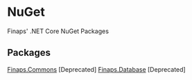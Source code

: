 # NuGet

Finaps' .NET Core NuGet Packages

## Packages

[Finaps.Commons](https://github.com/Finaps/NuGet/tree/main/Finaps/Commons) [Deprecated] 
[Finaps.Database](https://github.com/Finaps/NuGet/tree/main/Finaps/Database) [Deprecated]
